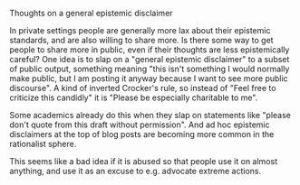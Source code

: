 Thoughts on a general epistemic disclaimer

In private settings people are generally more lax about their epistemic
standards, and are also willing to share more. Is there some way to get people
to share more in public, even if their thoughts are less epistemically careful?
One idea is to slap on a "general epistemic disclaimer" to a subset of public
output, something meaning "this isn't something I would normally make public,
but I am posting it anyway because I want to see more public discourse". A kind
of inverted Crocker's rule, so instead of "Feel free to criticize this
candidly" it is "Please be especially charitable to me".

Some academics already do this when they slap on statements like "please don't
quote from this draft without permission". And ad hoc epistemic disclaimers at
the top of blog posts are becoming more common in the rationalist sphere.

This seems like a bad idea if it is abused so that people use it on almost
anything, and use it as an excuse to e.g. advocate extreme actions.
